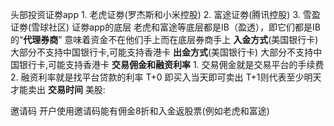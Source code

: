 头部投资证劵app
	1. 老虎证劵(罗杰斯和小米控股)
	2. 富途证劵(腾讯控股)
	3. 雪盈证劵(雪球社区)
证劵app的底层
	老虎和富途等底层都是IB（盈透），即它们都是IB的“**代理券商**”
	意味着资金不在他们手上而在底层券商手上
**入金方式**(美国银行卡)
	大部分不支持中国银行卡,可能支持香港卡
**出金方式**(美国银行卡)
	大部分不支持中国银行卡,可能支持香港卡
**交易佣金和融资利率**
	1. 交易佣金就是交易平台的手续费
	2. 融资利率就是找平台贷款的利率
T+0
	即买入当天即可卖出  T+1则代表至少明天才能卖出
**交易时间**
	美股:



邀请码
	开户使用邀请码能有佣金8折和入金返股票(例如老虎和富途)

